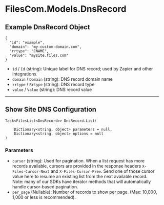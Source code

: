 # FilesCom.Models.DnsRecord

## Example DnsRecord Object

```
{
  "id": "example",
  "domain": "my-custom-domain.com",
  "rrtype": "CNAME",
  "value": "mysite.files.com"
}
```

* `id` / `Id`  (string): Unique label for DNS record; used by Zapier and other integrations.
* `domain` / `Domain`  (string): DNS record domain name
* `rrtype` / `Rrtype`  (string): DNS record type
* `value` / `Value`  (string): DNS record value


---

## Show Site DNS Configuration

```
Task<FilesList<DnsRecord>> DnsRecord.List(
    
    Dictionary<string, object> parameters = null,
    Dictionary<string, object> options = null
)
```

### Parameters

* `cursor` (string): Used for pagination.  When a list request has more records available, cursors are provided in the response headers `X-Files-Cursor-Next` and `X-Files-Cursor-Prev`.  Send one of those cursor value here to resume an existing list from the next available record.  Note: many of our SDKs have iterator methods that will automatically handle cursor-based pagination.
* `per_page` (Nullable<Int64>): Number of records to show per page.  (Max: 10,000, 1,000 or less is recommended).

